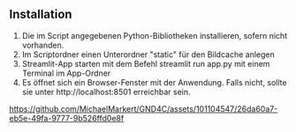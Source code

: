 ## Installation

1. Die im Script angegebenen Python-Bibliotheken installieren, sofern nicht vorhanden.
2. Im Scriptordner einen Unterordner "static" für den Bildcache anlegen
3. Streamlit-App starten mit dem Befehl streamlit run app.py mit einem Terminal im App-Ordner
4. Es öffnet sich ein Browser-Fenster mit der Anwendung. Falls nicht, sollte sie unter http://localhost:8501 erreichbar sein.

https://github.com/MichaelMarkert/GND4C/assets/101104547/26da60a7-eb5e-49fa-9777-9b526ffd0e8f
